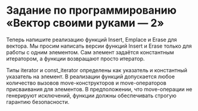 # Задание по программированию «Вектор своими руками — 2»

Теперь напишите реализацию функций Insert, Emplace и Erase для вектора. Мы просим написать версии функций Insert и Erase только для работы с одним элементом. Сам элемент задаётся константным итератором, а функции возвращают просто итератор.

Типы iterator и const_iterator определены как указатель и константный указатель на элемент. В реализации функций допускается любое количество вызовов move-конструкторов и move-операторов присваивания для элементов. В предположении, что move-операции не генерируют исключений, функции должны обеспечивать строгую гарантию безопасности. 
